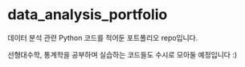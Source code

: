 # data_analysis_portfolio

데이터 분석 관련 Python 코드를 적어둔 포트폴리오 repo입니다.

선형대수학, 통계학을 공부하며 실습하는 코드들도 수시로 모아둘 예정입니다 :)
